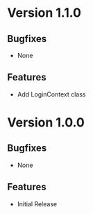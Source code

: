 # Version 1.1.0

## Bugfixes

* None

## Features

* Add LoginContext class

# Version 1.0.0

## Bugfixes

* None

## Features

* Initial Release